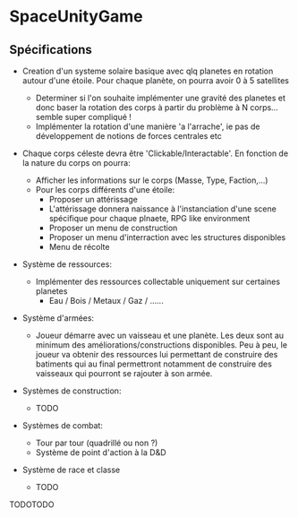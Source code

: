 # SpaceUnityGame

## Spécifications 
* Creation d'un systeme solaire basique avec qlq planetes en rotation autour d'une étoile. Pour chaque planète, on pourra avoir 0 à 5 satellites
  * Determiner si l'on souhaite implémenter une gravité des planetes et donc baser la rotation des corps à partir du problème à N corps... semble super compliqué !
  * Implémenter la rotation d'une manière 'a l'arrache', ie pas de développement de notions de forces centrales etc
* Chaque corps céleste devra être 'Clickable/Interactable'. En fonction de la nature du corps on pourra:
  * Afficher les informations sur le corps (Masse, Type, Faction,...)
  * Pour les corps différents d'une étoile:
    * Proposer un attérissage
     * L'attérissage donnera naissance à l'instanciation d'une scene spécifique pour chaque plnaete, RPG like environment
    * Proposer un menu de construction
    * Proposer un menu d'interraction avec les structures disponibles
    * Menu de récolte
    
* Système de ressources:
  * Implémenter des ressources collectable uniquement sur certaines planetes
    * Eau / Bois / Metaux / Gaz / ......
  
* Système d'armées:
  * Joueur démarre avec un vaisseau et une planète. Les deux sont au minimum des améliorations/constructions disponibles. Peu à peu, le joueur va obtenir des ressources lui permettant de construire des batiments qui au final permettront notamment de construire des vaisseaux qui pourront se rajouter à son armée.

* Systèmes de construction:
  * TODO
* Systèmes de combat:
  * Tour par tour (quadrillé ou non ?)
  * Système de point d'action à la D&D

* Système de race et classe
  * TODO


TODOTODO
